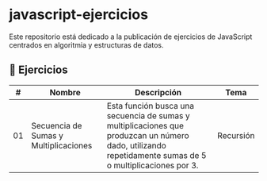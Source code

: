 # javascript-ejercicios

Este repositorio está dedicado a la publicación de ejercicios de JavaScript centrados en algoritmia y estructuras de datos.

## :penguin: Ejercicios 

| #   | Nombre                                | Descripción                                                                                                                                              | Tema      |
| --- | ------------------------------------- | -------------------------------------------------------------------------------------------------------------------------------------------------------- | --------- |
| 01   | Secuencia de Sumas y Multiplicaciones | Esta función busca una secuencia de sumas y multiplicaciones que produzcan un número dado, utilizando repetidamente sumas de 5 o multiplicaciones por 3. | Recursión |
